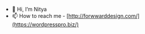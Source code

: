 - 👋 Hi, I’m Nitya
- 📫 How to reach me - [http://forwwarddesign.com/](https://wordpresspro.biz/)

<!---
tronsymphony/tronsymphony is a ✨ special ✨ repository because its `README.md` (this file) appears on your GitHub profile.
You can click the Preview link to take a look at your changes.
--->
